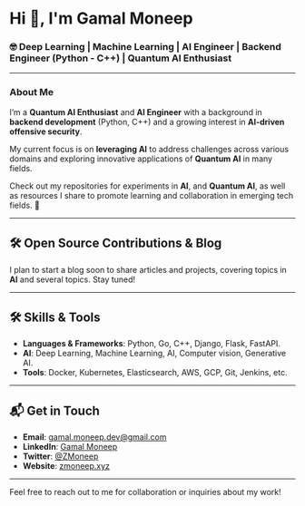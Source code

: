 # Hi 👋, I'm Gamal Moneep

### 🤓 Deep Learning | Machine Learning | AI Engineer | Backend Engineer (Python - C++) | Quantum AI Enthusiast



---

### About Me  

I’m a **Quantum AI Enthusiast** and **AI Engineer** with a background in **backend development** (Python, C++) and a growing interest in **AI-driven offensive security**.  

My current focus is on **leveraging AI** to address challenges across various domains and exploring innovative applications of **Quantum AI** in many fields.  

Check out my repositories for experiments in **AI**, and **Quantum AI**, as well as resources I share to promote learning and collaboration in emerging tech fields. 🚀  



---

## 🛠 Open Source Contributions & Blog

I plan to start a blog soon to share articles and projects, covering topics in **AI** and several topics. Stay tuned!

---

## 🛠 Skills & Tools

- **Languages & Frameworks**: Python, Go, C++, Django, Flask, FastAPI.
- **AI**: Deep Learning, Machine Learning, AI, Computer vision, Generative AI.
- **Tools**: Docker, Kubernetes, Elasticsearch, AWS, GCP, Git, Jenkins, etc.

---

## 📬 Get in Touch

- **Email**: [gamal.moneep.dev@gmail.com](mailto:gamal.moneep.dev@gmail.com)
- **LinkedIn**: [Gamal Moneep](https://www.linkedin.com/in/gamal-moneep/)
- **Twitter**: [@ZMoneep](https://twitter.com/ZMoneep)
- **Website**: [zmoneep.xyz](https://zmoneep.xyz)

---

Feel free to reach out to me for collaboration or inquiries about my work!

